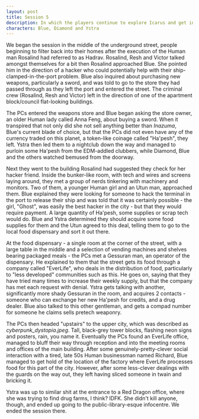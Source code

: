 ```yaml
---
layout: post
title: Session 5
description: In which the players continue to explore Icarus and get into some trouble
characters: Blue, Diamond and Ystra
---
```

We began the session in the middle of the underground street, people beginning to filter back into their homes after the execution of the Human man Rosalind had referred to as Hadrav. Rosalind, Resh and Victor talked amongst themselves for a bit then Rosalind approached Blue.
She pointed him in the direction of a hacker who could potentially help with their ship-clamped-in-the-port problem. Blue also inquired 
about purchasing new weapons, particularly a sword, and was told to go to the store they had passed through as they left the port and 
entered the street. The criminal crew (Rosalind, Resh and Victor) left in the direction of one of the apartment block/council flat-looking buildings.

The PCs entered the weapons store and Blue began asking the store owner, an older Human lady called Anna Feng, about buying a sword. When 
it transpired that not only did she not sell anything better than _Inazuma_, Blue's current blade of choice, but that the PCs did not even
have any of the currency traded on this planet, a token-like coinage called "Ha'pesh", they left. Ystra then led them to a nightclub 
down the way and managed to purloin some Ha'pesh from the EDM-addled clubbers, while Diamond, Blue and the others watched bemused from
the doorway. 

Next they went to the building Rosalind had suggested they check for her hacker friend. Inside the bunker-like room, with tech and wires
and screens laying around, they met a group of nerds tinkering with machinery and monitors. Two of them, a younger Human girl and an Utun
man, approached them. Blue explained they were looking for someone to hack the terminal in the port to release their ship and was told that
it was certainly possible - the girl, "Ghost", was easily the best hacker in the city - but that they would require payment. A large 
quantity of Ha'pesh, some supplies or scrap tech would do. Blue and Ystra determined they should acquire some food supplies for them and
the Utun agreed to this deal, telling them to go to the local food dispensary and sort it out there.

At the food dispensary - a single room at the corner of the street, with a large table in the middle and a selection of vending machines
and shelves bearing packaged meals - the PCs met a Gessuran man, an operator of the dispensary. He explained to them that the street gets
its food through a company called "EverLife", who deals in the distribution of food, particularly to "less developed" communities such as
this. He goes on, saying that they have tried many times to increase their weekly supply, but that the company has met each request with
denial. Ystra gets talking with another, significantly more shady Gessuran in the room, and acquires 2 contacts - someone who can 
exchange her new Ha'pesh for credits, and a drug dealer. Blue also talked to this other gentleman, and gets a compad number for someone 
he claims sells pretech weaponry.

The PCs then headed "upstairs" to the upper city, which was described as _cyberpunk_dystopia.jpeg_. Tall, black-grey tower blocks, flashing
neon signs and posters, rain, you name it. Eventually the PCs found an EverLife office, managed to bluff their way through reception and into
the meeting rooms and offices of the main building. After some genuinely-pretty-clever social interaction with a tired, late 50s Human
businessman named Richard, Blue managed to get hold of the location of the factory where EverLife processes food for this part of the city.
However, after some less-clever dealings with the guards on the way out, they left having sliced someone in twain and bricking it.

Ystra was up to similar shit at the entrance to a Red Dragon office, where she was trying to find drug farms, I think? IDFK. She didn't kill
anyone, though, and ended up going to the public-library-esque infocentre. We ended the session there.